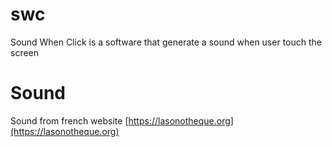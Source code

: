 # swc
Sound When Click is a software that generate a sound when user touch the screen


# Sound

Sound from french website [https://lasonotheque.org](https://lasonotheque.org)